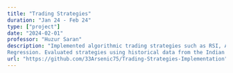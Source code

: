 ```yaml
---
title: "Trading Strategies"
duration: "Jan 24 - Feb 24"
type: ["project"]
date: "2024-02-01"
professor: "Huzur Saran"
description: "Implemented algorithmic trading strategies such as RSI, ADX, Mean Reverting and Pair Trading and Linear
Regression. Evaluated strategies using historical data from the Indian Stock Market spanning the last 10 years"
url: "https://github.com/33Arsenic75/Trading-Strategies-Implementation"
---
```

